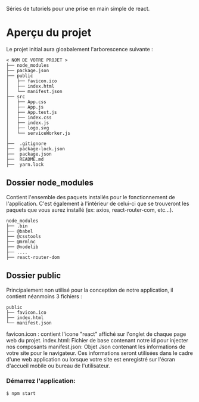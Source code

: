 Séries de tutoriels pour une prise en main simple de react.

# Aperçu du projet
Le projet initial aura gloabalement l'arborescence suivante :

```
< NOM DE VOTRE PROJET >
├── node_modules
├── package.json
├── public
│   ├── favicon.ico
│   ├── index.html
│   └── manifest.json
├── src
│   ├── App.css
│   ├── App.js
│   ├── App.test.js
│   ├── index.css
│   ├── index.js
│   ├── logo.svg
│   └── serviceWorker.js
│
├──  .gitignore
├──  package-lock.json
├──  package.json
├──  README.md
├──  yarn.lock

```
## Dossier node_modules
Contient l'ensemble des paquets installés pour le fonctionnement de l'application.
C'est également à l'intérieur de celui-ci que se trouveront les paquets que vous aurez installé (ex: axios, react-router-com, etc...).
```
node_modules
├── .bin
├── @babel
├── @csstools
├── @mrmlnc
├── @nodelib
├── ....
├── react-router-dom
```
## Dossier public
Principalement non utilisé  pour la conception de notre application, il contient néanmoins 3 fichiers :
```
public
├── favicon.ico
├── index.html
└── manifest.json
```
favicon.icon : contient l'icone "react" affiché sur l'onglet de chaque page web du projet.
index.html: Fichier de base contenant notre id <App> pour injecter nos composants
manifest.json: Objet Json contenant les informations de votre site pour le navigateur. Ces informations seront utilisées dans le cadre d'une web application ou lorsque votre site est enregistré sur l'écran d'accueil mobile ou bureau de l'utilisateur.

### Démarrez l'application:

```
$ npm start

```

